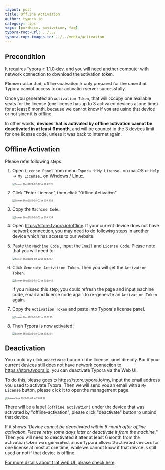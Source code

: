 ```yaml
---
layout: post
title: Offline Activation
author: typora.io
category: tips
tags: [purchase, activation, faq]
typora-root-url: ../../
typora-copy-images-to: ../../media/activation
---
```


## Precondition

It requires Typora ≥ [1.1.0-dev](https://typora.io/releases/dev), and you will need another computer with network connection to download the activation token.

Please notice that, offline-activation is only prepared for the case that Typora cannot access to our activation server successfully. 

Once you generated an `Activation Token`, that will occupy one available seats for the license (one license has up to 3 activated devices at one time) for at least 6 month, because we cannot know if you are using that device or not since it is offline. 

In other words, **devices that is activated by offline activation cannot be deactivated in at least 6 month**, and will be counted in the 3 devices limit for one license code, unless it was back to internet again.

## Offline Activation

Please refer following steps.

1. Open `License Panel` from menu `Typora` → `My License…` on macOS or `Help` → `My License…` on Windows / Linux.

   <img src="/media/activation/Screen Shot 2022-02-02 at 20.42.21.png" alt="Screen Shot 2022-02-02 at 20.42.21" style="zoom:50%;" />

2. Click "Enter License", then click "Offline Activation".

   <img src="/media/activation/Screen Shot 2022-02-02 at 20.43.53.png" alt="Screen Shot 2022-02-02 at 20.43.53" style="zoom:50%;" />

3. Copy the `Machine Code`.

   <img src="/media/activation/Screen Shot 2022-02-02 at 20.43.24.png" alt="Screen Shot 2022-02-02 at 20.43.24" style="zoom:50%;" />

4. Open <https://store.typora.io/offline>. If your current device does not have network connection, you may need to do following steps in another device which has access to our website.

5. Paste the `Machine Code` , input the `Email` and `License Code`. Please note that you will need to 

   <img src="/media/activation/Screen Shot 2022-02-02 at 20.47.47.png" alt="Screen Shot 2022-02-02 at 20.47.47" style="zoom:50%;" />

6. Click `Generate Activation Token`. Then you will get the `Activation Token`.

   <img src="/media/activation/Screen Shot 2022-02-02 at 20.50.42.png" alt="Screen Shot 2022-02-02 at 20.50.42" style="zoom:50%;" />

   If you missed this step, you could refresh the page and input machine code, email and license code again to re-generate an `Activation Token` again.

7. Copy the `Activation Token` and paste into Typora's license panel.

   <img src="/media/activation/Screen Shot 2022-02-02 at 20.51.35.png" alt="Screen Shot 2022-02-02 at 20.51.35" style="zoom:50%;" />

8. Then Typora is now activated!

   <img src="/media/activation/Screen Shot 2022-02-02 at 20.52.01.png" alt="Screen Shot 2022-02-02 at 20.52.01" style="zoom:50%;" />

## Deactivation

You could try click `Deactivate` button in the license panel directly. But if your current devices still does not have network connection to <https://store.typora.io>, you can deactivate Typora via the Web UI.

To do this, please goes to <https://store.typora.io/my>, input the email address you used to activate Typora. Then we will send you an email with a `My License` button, please click it to open the management page.

<img src="/media/activation/Screen Shot 2022-02-02 at 23.09.37.png" alt="Screen Shot 2022-02-02 at 23.09.37" style="zoom:50%;" />

There will be a label `(offline activation)` under the device that was activated by "offline-activation", please click "deactivate" button to unbind that device.

If it shows "*Device cannot be deactivated within 6 month after offline activation. Please retry some days later or deactivate it from the machine.*" Then you will need to deactivated it after at least 6 month from the activation token was generated, since Typora allows 3 activated devices for one license at most at one time, while we cannot know if that device is still used or not if that device is offline.

[For more details about that web UI, please check here](/My-License/).